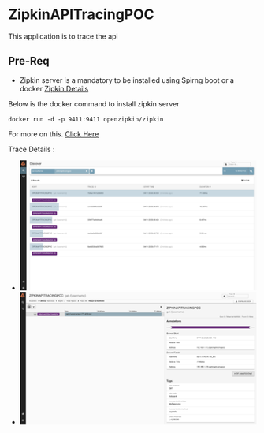 # ZipkinAPITracingPOC

This application is to trace the api 

## Pre-Req
- Zipkin server is a mandatory to be installed using Spirng boot or a docker 
[Zipkin Details](https://zipkin.io/pages/quickstart.html)

Below is the docker command to install zipkin server
```jshelllanguage
docker run -d -p 9411:9411 openzipkin/zipkin
```

For more on this. [Click Here](https://hub.docker.com/r/openzipkin/zipkin/)

Trace Details : 
- ![image1](1.png)
- ![image2](2.png)
